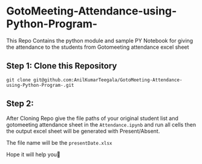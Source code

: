 # GotoMeeting-Attendance-using-Python-Program-
This Repo Contains the python module and sample PY Notebook for giving the attendance to the students from Gotomeeting attendance excel sheet

## Step 1: Clone this Repository

```git
git clone git@github.com:AnilKumarTeegala/GotoMeeting-Attendance-using-Python-Program-.git
```

## Step 2:

After Cloning Repo give the file paths of your original student list and gotomeeting attendance sheet in the `Attendance.ipynb` and run all cells then the output excel sheet will be generated with Present/Absent.

The file name will be the `presentDate.xlsx`


Hope it will help you🙂
